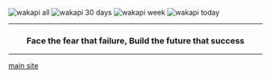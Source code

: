 ![wakapi all](https://img.shields.io/endpoint?url=https://wakapi.misile.xyz/api/compat/shields/v1/misile/interval:all_time&label=All%20time&color=blue)
![wakapi 30 days](https://wakapi.misile.xyz/api/badge/misile/misile/interval:30_days?label=last%2030d)
![wakapi week](https://wakapi.misile.xyz/api/badge/misile/interval:week?label=week)
![wakapi today](https://wakapi.misile.xyz/api/badge/misile/interval:today?label=today)
<!--START_SECTION:waka-->
<!--END_SECTION:waka-->

<hr>
<h3 align="center">
  <div>Face the fear that failure, Build the future that success</div>
</h3>
<hr>

[main site](https://misile.xyz)
